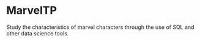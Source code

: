 # MarvelTP
Study the characteristics of marvel characters through the use of SQL and other data science tools.
